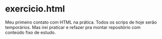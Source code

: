 # exercicio.html
Meu primeiro contato com HTML na prática. Todos os scrips de hoje serão temporários. Mas irei praticar e refazer pra montar repositório com conteúdo fixo de estudo.
